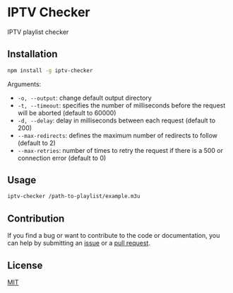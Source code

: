 # IPTV Checker

IPTV playlist checker

## Installation

```sh
npm install -g iptv-checker
```

Arguments:

- `-o, --output`: change default output directory
- `-t, --timeout`: specifies the number of milliseconds before the request will be aborted (default to 60000)
- `-d, --delay`: delay in milliseconds between each request (default to 200)
- `--max-redirects`: defines the maximum number of redirects to follow (default to 2)
- `--max-retries`: number of times to retry the request if there is a 500 or connection error (default to 0)

## Usage

```sh
iptv-checker /path-to-playlist/example.m3u
```

## Contribution

If you find a bug or want to contribute to the code or documentation, you can help by submitting an [issue](https://github.com/freearhey/iptv-checker/issues) or a [pull request](https://github.com/freearhey/iptv-checker/pulls).

## License

[MIT](http://opensource.org/licenses/MIT)
